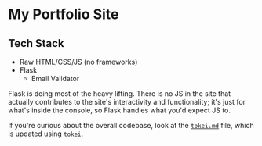 # My Portfolio Site

## Tech Stack

- Raw HTML/CSS/JS (no frameworks)
- Flask
  - Email Validator

Flask is doing most of the heavy lifting. There is no JS in the site that actually contributes to the site's interactivity and functionality; it's just for what's inside the console, so Flask handles what you'd expect JS to.

If you're curious about the overall codebase, look at the [`tokei.md`](./tokei.md) file, which is updated using [`tokei`](https://github.com/XAMPPRocky/tokei).
